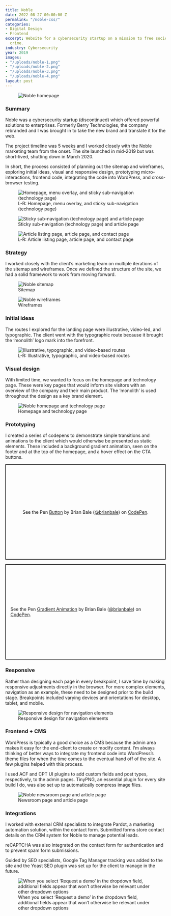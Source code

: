 ```yaml
---
title: Noble
date: 2022-08-27 00:00:00 Z
permalink: "/noble-css/"
categories:
- Digital Design
- Frontend
excerpt: Website for a cybersecurity startup on a mission to free society from cyber
  crime.
industry: Cybersecurity
year: 2019
images:
- "/uploads/noble-1.png"
- "/uploads/noble-2.png"
- "/uploads/noble-3.png"
- "/uploads/noble-4.png"
layout: post
---
```


<figure>
    <img src="/uploads/noble-1.png" alt="Noble homepage">
</figure>

### Summary

Noble was a cybersecurity startup (discontinued) which offered powerful solutions to enterprises. Formerly Berry Technologies, the company rebranded and I was brought in to take the new brand and translate it for the web.

The project timeline was 5 weeks and I worked closely with the Noble marketing team from the onset. The site launched in mid-2019 but was short-lived, shutting down in March 2020.

In short, the process consisted of planning out the sitemap and wireframes, exploring initial ideas, visual and responsive design, prototyping micro-interactions, frontend code, integrating the code into WordPress, and cross-browser testing.

<figure>
    <img src="/uploads/noble-2.png" alt="Homepage, menu overlay, and sticky sub-navigation (technology page)">
     <figcaption>L-R: Homepage, menu overlay, and sticky sub-navigation (technology page)</figcaption>
</figure>

<figure>
    <img src="/uploads/noble-3.png" alt="Sticky sub-navigation (technology page) and article page">
     <figcaption>Sticky sub-navigation (technology page) and article page</figcaption>
</figure>

<figure>
    <img src="/uploads/noble-4.png" alt="Article listing page, article page, and contact page">
     <figcaption>L-R: Article listing page, article page, and contact page</figcaption>
</figure>

### Strategy

I worked closely with the client’s marketing team on multiple iterations of the sitemap and wireframes. Once we defined the structure of the site, we had a solid framework to work from moving forward.

<figure>
    <img src="/uploads/noble-sitemap.png" alt="Noble sitemap">
     <figcaption>Sitemap</figcaption>
</figure>

<figure>
    <img src="/uploads/noble-wireframes.png" alt="Noble wireframes">
     <figcaption>Wireframes</figcaption>
</figure>

### Initial ideas

The routes I explored for the landing page were illustrative, video-led, and typographic. The client went with the typographic route because it brought the ‘monolith’ logo mark into the forefront.

<figure>
    <img src="/uploads/noble-6.png" alt="Illustrative, typographic, and video-based routes">
     <figcaption>L-R: Illustrative, typographic, and video-based routes</figcaption>
</figure>

### Visual design

With limited time, we wanted to focus on the homepage and technology page. These were key pages that would inform site visitors with an overview of the company and their main product. The ‘monolith’ is used throughout the design as a key brand element.

<figure>
    <img src="/uploads/noble-7.png" alt="Noble homepage and technology page">
     <figcaption>Homepage and technology page</figcaption>
</figure>

### Prototyping

I created a series of codepens to demonstrate simple transitions and animations to the client which would otherwise be presented as static elements. These included a background gradient animation, seen on the footer and at the top of the homepage, and a hover effect on the CTA buttons.

<p class="codepen" data-height="300" data-theme-id="light" data-default-tab="result" data-slug-hash="gJPvgr" data-user="brianbale" style="height: 300px; box-sizing: border-box; display: flex; align-items: center; justify-content: center; border: 2px solid; margin: 1em 0; padding: 1em;">
  <span>See the Pen <a href="https://codepen.io/brianbale/pen/gJPvgr">
  Button</a> by Brian Bale (<a href="https://codepen.io/brianbale">@brianbale</a>)
  on <a href="https://codepen.io">CodePen</a>.</span>
</p>

<p class="codepen" data-height="300" data-theme-id="light" data-default-tab="result" data-slug-hash="WBrdMr" data-user="brianbale" style="height: 300px; box-sizing: border-box; display: flex; align-items: center; justify-content: center; border: 2px solid; margin: 1em 0; padding: 1em;">
  <span>See the Pen <a href="https://codepen.io/brianbale/pen/WBrdMr">
  Gradient Animation</a> by Brian Bale (<a href="https://codepen.io/brianbale">@brianbale</a>)
  on <a href="https://codepen.io">CodePen</a>.</span>
</p>

### Responsive

Rather than designing each page in every breakpoint, I save time by making responsive adjustments directly in the browser. For more complex elements, navigation as an example, these need to be designed prior to the build stage. Breakpoints included varying devices and orientations for desktop, tablet, and mobile.

<figure>
    <img src="/uploads/noble-8.png" alt="Responsive design for navigation elements">
     <figcaption>Responsive design for navigation elements</figcaption>
</figure>

### Frontend + CMS

WordPress is typically a good choice as a CMS because the admin area makes it easy for the end-client to create or modify content. I’m always thinking of better ways to integrate my frontend code into WordPress’s theme files for when the time comes to the eventual hand off of the site. A few plugins helped with this process.

I used ACF and CPT UI plugins to add custom fields and post types, respectively, to the admin pages. TinyPNG, an essential plugin for every site build I do, was also set up to automatically compress image files.

<figure>
    <img src="/uploads/noble-8.png" alt="Noble newsroom page and article page">
     <figcaption>Newsroom page and article page</figcaption>
</figure>

### Integrations

I worked with external CRM specialists to integrate Pardot, a marketing automation solution, within the contact form. Submitted forms store contact details on the CRM system for Noble to manage potential leads.

reCAPTCHA was also integrated on the contact form for authentication and to prevent spam form submissions.

Guided by SEO specialists, Google Tag Manager tracking was added to the site and the Yoast SEO plugin was set up for the client to manage in the future.

<figure>
    <img src="/uploads/noble-8.png" alt="When you select ‘Request a demo’ in the dropdown field, additional fields appear that won’t otherwise be relevant under other dropdown options">
     <figcaption>When you select ‘Request a demo’ in the dropdown field, additional fields appear that won’t otherwise be relevant under other dropdown options</figcaption>
</figure>
